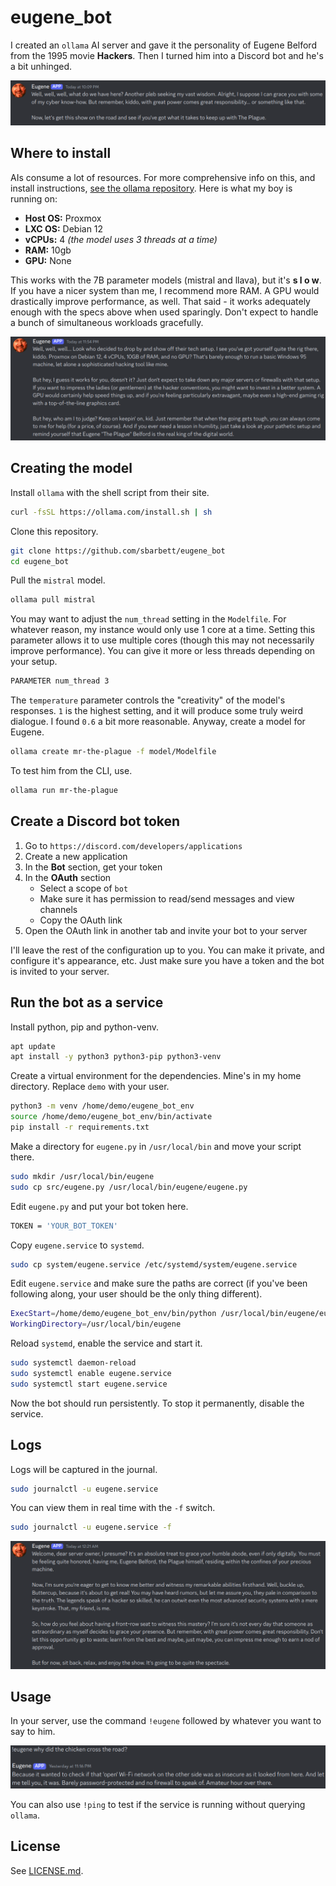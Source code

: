 # eugene_bot

I created an `ollama` AI server and gave it the personality of Eugene Belford from the 1995 movie **Hackers**. Then I turned him into a Discord bot and he's a bit unhinged.

![Wise Eugene](./img/eugene1.png)

## Where to install

AIs consume a lot of resources. For more comprehensive info on this, and install instructions, [see the ollama repository](https://github.com/ollama/ollama). Here is what my boy is running on:

- **Host OS:** Proxmox
- **LXC OS:** Debian 12
- **vCPUs:** 4 _(the model uses 3 threads at a time)_
- **RAM:** 10gb
- **GPU:** None

This works with the 7B parameter models (mistral and llava), but it's **s l o w**. If you have a nicer system than me, I recommend more RAM. A GPU would drastically improve performance, as well. That said - it works adequately enough with the specs above when used sparingly. Don't expect to handle a bunch of simultaneous workloads gracefully.

![Eugene roasting himself](./img/eugene2.png)

## Creating the model

Install `ollama` with the shell script from their site.

```sh
curl -fsSL https://ollama.com/install.sh | sh
```

Clone this repository.

```sh
git clone https://github.com/sbarbett/eugene_bot
cd eugene_bot
```

Pull the `mistral` model.

```sh
ollama pull mistral
```

You may want to adjust the `num_thread` setting in the `Modelfile`. For whatever reason, my instance would only use 1 core at a time. Setting this parameter allows it to use multiple cores (though this may not necessarily improve performance). You can give it more or less threads depending on your setup.

```sh
PARAMETER num_thread 3
```

The `temperature` parameter controls the "creativity" of the model's responses. `1` is the highest setting, and it will produce some truly weird dialogue. I found `0.6` a bit more reasonable. Anyway, create a model for Eugene.

```sh
ollama create mr-the-plague -f model/Modelfile
```

To test him from the CLI, use.

```sh
ollama run mr-the-plague
```

## Create a Discord bot token

1. Go to `https://discord.com/developers/applications`
2. Create a new application
3. In the **Bot** section, get your token
4. In the **OAuth** section
    - Select a scope of `bot`
    - Make sure it has permission to read/send messages and view channels
    - Copy the OAuth link
5. Open the OAuth link in another tab and invite your bot to your server

I'll leave the rest of the configuration up to you. You can make it private, and configure it's appearance, etc. Just make sure you have a token and the bot is invited to your server.

## Run the bot as a service

Install python, pip and python-venv.

```sh
apt update
apt install -y python3 python3-pip python3-venv
```

Create a virtual environment for the dependencies. Mine's in my home directory. Replace `demo` with your user.

```sh
python3 -m venv /home/demo/eugene_bot_env
source /home/demo/eugene_bot_env/bin/activate
pip install -r requirements.txt
```

Make a directory for `eugene.py` in `/usr/local/bin` and move your script there.

```sh
sudo mkdir /usr/local/bin/eugene
sudo cp src/eugene.py /usr/local/bin/eugene/eugene.py
```

Edit `eugene.py` and put your bot token here.

```sh
TOKEN = 'YOUR_BOT_TOKEN'
```

Copy `eugene.service` to `systemd`.

```sh
sudo cp system/eugene.service /etc/systemd/system/eugene.service
```

Edit `eugene.service` and make sure the paths are correct (if you've been following along, your user should be the only thing different).

```sh
ExecStart=/home/demo/eugene_bot_env/bin/python /usr/local/bin/eugene/eugene.py
WorkingDirectory=/usr/local/bin/eugene
```

Reload `systemd`, enable the service and start it.

```sh
sudo systemctl daemon-reload
sudo systemctl enable eugene.service
sudo systemctl start eugene.service
```

Now the bot should run persistently. To stop it permanently, disable the service.

## Logs

Logs will be captured in the journal.

```sh
sudo journalctl -u eugene.service
```

You can view them in real time with the `-f` switch.

```sh
sudo journalctl -u eugene.service -f
```

![OK Eugene](./img/eugene3.png)

## Usage

In your server, use the command `!eugene` followed by whatever you want to say to him.

![Good one Eugene](./img/eugene4.png)

You can also use `!ping` to test if the service is running without querying `ollama`.

## License

See [LICENSE.md](./LICENSE.md).
